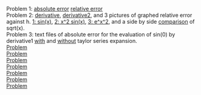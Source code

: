 Problem 1: [absolute error](https://Jaredcl1994.github.io/math4610/SoftwareManual/abserr.md) [relative error](https://Jaredcl1994.github.io/math4610/SoftwareManual/relerr.md)   
Problem 2: [derivative](https://Jaredcl1994.github.io/math4610/SoftwareManual/derivative1.md), [derivative2](https://Jaredcl1994.github.io/math4610/SoftwareManual/derivative2.md), and 3 pictures of graphed relative error against h. [1: sin(x)](https://Jaredcl1994.github.io/math4610/homework2/sinx.png), [2: x^2 sin(x)](https://Jaredcl1994.github.io/math4610/homework2/x2sinx.png), [3: e^x^2](https://Jaredcl1994.github.io/math4610/homework2/ex2.png), and a side by side [comparison](https://Jaredcl1994.github.io/math4610/homework2/sqrtx.png) of sqrt(x).    
Problem 3: text files of absolute error for the evaluation of sin(0) by derivative1 [with]() and [without]() taylor series expansion.     
[Problem ]()  
[Problem ]()  
[Problem ]()  
[Problem ]()  
[Problem ]()  
[Problem ]()  
[Problem ]()  
